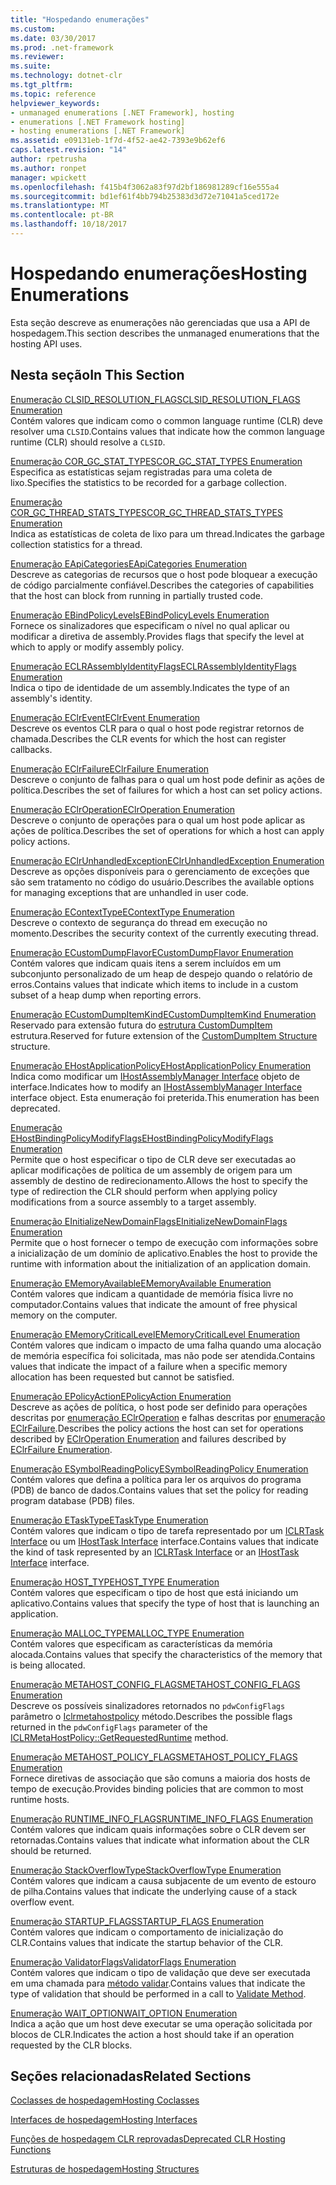 ```yaml
---
title: "Hospedando enumerações"
ms.custom: 
ms.date: 03/30/2017
ms.prod: .net-framework
ms.reviewer: 
ms.suite: 
ms.technology: dotnet-clr
ms.tgt_pltfrm: 
ms.topic: reference
helpviewer_keywords:
- unmanaged enumerations [.NET Framework], hosting
- enumerations [.NET Framework hosting]
- hosting enumerations [.NET Framework]
ms.assetid: e09131eb-1f7d-4f52-ae42-7393e9b62ef6
caps.latest.revision: "14"
author: rpetrusha
ms.author: ronpet
manager: wpickett
ms.openlocfilehash: f415b4f3062a83f97d2bf186981289cf16e555a4
ms.sourcegitcommit: bd1ef61f4bb794b25383d3d72e71041a5ced172e
ms.translationtype: MT
ms.contentlocale: pt-BR
ms.lasthandoff: 10/18/2017
---
```

# <a name="hosting-enumerations"></a><span data-ttu-id="4f98e-102">Hospedando enumerações</span><span class="sxs-lookup"><span data-stu-id="4f98e-102">Hosting Enumerations</span></span>
<span data-ttu-id="4f98e-103">Esta seção descreve as enumerações não gerenciadas que usa a API de hospedagem.</span><span class="sxs-lookup"><span data-stu-id="4f98e-103">This section describes the unmanaged enumerations that the hosting API uses.</span></span>  
  
## <a name="in-this-section"></a><span data-ttu-id="4f98e-104">Nesta seção</span><span class="sxs-lookup"><span data-stu-id="4f98e-104">In This Section</span></span>  
 [<span data-ttu-id="4f98e-105">Enumeração CLSID_RESOLUTION_FLAGS</span><span class="sxs-lookup"><span data-stu-id="4f98e-105">CLSID_RESOLUTION_FLAGS Enumeration</span></span>](../../../../docs/framework/unmanaged-api/hosting/clsid-resolution-flags-enumeration.md)  
 <span data-ttu-id="4f98e-106">Contém valores que indicam como o common language runtime (CLR) deve resolver uma `CLSID`.</span><span class="sxs-lookup"><span data-stu-id="4f98e-106">Contains values that indicate how the common language runtime (CLR) should resolve a `CLSID`.</span></span>  
  
 [<span data-ttu-id="4f98e-107">Enumeração COR_GC_STAT_TYPES</span><span class="sxs-lookup"><span data-stu-id="4f98e-107">COR_GC_STAT_TYPES Enumeration</span></span>](../../../../docs/framework/unmanaged-api/hosting/cor-gc-stat-types-enumeration.md)  
 <span data-ttu-id="4f98e-108">Especifica as estatísticas sejam registradas para uma coleta de lixo.</span><span class="sxs-lookup"><span data-stu-id="4f98e-108">Specifies the statistics to be recorded for a garbage collection.</span></span>  
  
 [<span data-ttu-id="4f98e-109">Enumeração COR_GC_THREAD_STATS_TYPES</span><span class="sxs-lookup"><span data-stu-id="4f98e-109">COR_GC_THREAD_STATS_TYPES Enumeration</span></span>](../../../../docs/framework/unmanaged-api/hosting/cor-gc-thread-stats-types-enumeration.md)  
 <span data-ttu-id="4f98e-110">Indica as estatísticas de coleta de lixo para um thread.</span><span class="sxs-lookup"><span data-stu-id="4f98e-110">Indicates the garbage collection statistics for a thread.</span></span>  
  
 [<span data-ttu-id="4f98e-111">Enumeração EApiCategories</span><span class="sxs-lookup"><span data-stu-id="4f98e-111">EApiCategories Enumeration</span></span>](../../../../docs/framework/unmanaged-api/hosting/eapicategories-enumeration.md)  
 <span data-ttu-id="4f98e-112">Descreve as categorias de recursos que o host pode bloquear a execução de código parcialmente confiável.</span><span class="sxs-lookup"><span data-stu-id="4f98e-112">Describes the categories of capabilities that the host can block from running in partially trusted code.</span></span>  
  
 [<span data-ttu-id="4f98e-113">Enumeração EBindPolicyLevels</span><span class="sxs-lookup"><span data-stu-id="4f98e-113">EBindPolicyLevels Enumeration</span></span>](../../../../docs/framework/unmanaged-api/hosting/ebindpolicylevels-enumeration.md)  
 <span data-ttu-id="4f98e-114">Fornece os sinalizadores que especificam o nível no qual aplicar ou modificar a diretiva de assembly.</span><span class="sxs-lookup"><span data-stu-id="4f98e-114">Provides flags that specify the level at which to apply or modify assembly policy.</span></span>  
  
 [<span data-ttu-id="4f98e-115">Enumeração ECLRAssemblyIdentityFlags</span><span class="sxs-lookup"><span data-stu-id="4f98e-115">ECLRAssemblyIdentityFlags Enumeration</span></span>](../../../../docs/framework/unmanaged-api/hosting/eclrassemblyidentityflags-enumeration.md)  
 <span data-ttu-id="4f98e-116">Indica o tipo de identidade de um assembly.</span><span class="sxs-lookup"><span data-stu-id="4f98e-116">Indicates the type of an assembly's identity.</span></span>  
  
 [<span data-ttu-id="4f98e-117">Enumeração EClrEvent</span><span class="sxs-lookup"><span data-stu-id="4f98e-117">EClrEvent Enumeration</span></span>](../../../../docs/framework/unmanaged-api/hosting/eclrevent-enumeration.md)  
 <span data-ttu-id="4f98e-118">Descreve os eventos CLR para o qual o host pode registrar retornos de chamada.</span><span class="sxs-lookup"><span data-stu-id="4f98e-118">Describes the CLR events for which the host can register callbacks.</span></span>  
  
 [<span data-ttu-id="4f98e-119">Enumeração EClrFailure</span><span class="sxs-lookup"><span data-stu-id="4f98e-119">EClrFailure Enumeration</span></span>](../../../../docs/framework/unmanaged-api/hosting/eclrfailure-enumeration.md)  
 <span data-ttu-id="4f98e-120">Descreve o conjunto de falhas para o qual um host pode definir as ações de política.</span><span class="sxs-lookup"><span data-stu-id="4f98e-120">Describes the set of failures for which a host can set policy actions.</span></span>  
  
 [<span data-ttu-id="4f98e-121">Enumeração EClrOperation</span><span class="sxs-lookup"><span data-stu-id="4f98e-121">EClrOperation Enumeration</span></span>](../../../../docs/framework/unmanaged-api/hosting/eclroperation-enumeration.md)  
 <span data-ttu-id="4f98e-122">Descreve o conjunto de operações para o qual um host pode aplicar as ações de política.</span><span class="sxs-lookup"><span data-stu-id="4f98e-122">Describes the set of operations for which a host can apply policy actions.</span></span>  
  
 [<span data-ttu-id="4f98e-123">Enumeração EClrUnhandledException</span><span class="sxs-lookup"><span data-stu-id="4f98e-123">EClrUnhandledException Enumeration</span></span>](../../../../docs/framework/unmanaged-api/hosting/eclrunhandledexception-enumeration.md)  
 <span data-ttu-id="4f98e-124">Descreve as opções disponíveis para o gerenciamento de exceções que são sem tratamento no código do usuário.</span><span class="sxs-lookup"><span data-stu-id="4f98e-124">Describes the available options for managing exceptions that are unhandled in user code.</span></span>  
  
 [<span data-ttu-id="4f98e-125">Enumeração EContextType</span><span class="sxs-lookup"><span data-stu-id="4f98e-125">EContextType Enumeration</span></span>](../../../../docs/framework/unmanaged-api/hosting/econtexttype-enumeration.md)  
 <span data-ttu-id="4f98e-126">Descreve o contexto de segurança do thread em execução no momento.</span><span class="sxs-lookup"><span data-stu-id="4f98e-126">Describes the security context of the currently executing thread.</span></span>  
  
 [<span data-ttu-id="4f98e-127">Enumeração ECustomDumpFlavor</span><span class="sxs-lookup"><span data-stu-id="4f98e-127">ECustomDumpFlavor Enumeration</span></span>](../../../../docs/framework/unmanaged-api/hosting/ecustomdumpflavor-enumeration.md)  
 <span data-ttu-id="4f98e-128">Contém valores que indicam quais itens a serem incluídos em um subconjunto personalizado de um heap de despejo quando o relatório de erros.</span><span class="sxs-lookup"><span data-stu-id="4f98e-128">Contains values that indicate which items to include in a custom subset of a heap dump when reporting errors.</span></span>  
  
 [<span data-ttu-id="4f98e-129">Enumeração ECustomDumpItemKind</span><span class="sxs-lookup"><span data-stu-id="4f98e-129">ECustomDumpItemKind Enumeration</span></span>](../../../../docs/framework/unmanaged-api/hosting/ecustomdumpitemkind-enumeration.md)  
 <span data-ttu-id="4f98e-130">Reservado para extensão futura do [estrutura CustomDumpItem](../../../../docs/framework/unmanaged-api/hosting/customdumpitem-structure.md) estrutura.</span><span class="sxs-lookup"><span data-stu-id="4f98e-130">Reserved for future extension of the [CustomDumpItem Structure](../../../../docs/framework/unmanaged-api/hosting/customdumpitem-structure.md) structure.</span></span>  
  
 [<span data-ttu-id="4f98e-131">Enumeração EHostApplicationPolicy</span><span class="sxs-lookup"><span data-stu-id="4f98e-131">EHostApplicationPolicy Enumeration</span></span>](../../../../docs/framework/unmanaged-api/hosting/ehostapplicationpolicy-enumeration.md)  
 <span data-ttu-id="4f98e-132">Indica como modificar um [IHostAssemblyManager Interface](../../../../docs/framework/unmanaged-api/hosting/ihostassemblymanager-interface.md) objeto de interface.</span><span class="sxs-lookup"><span data-stu-id="4f98e-132">Indicates how to modify an [IHostAssemblyManager Interface](../../../../docs/framework/unmanaged-api/hosting/ihostassemblymanager-interface.md) interface object.</span></span> <span data-ttu-id="4f98e-133">Esta enumeração foi preterida.</span><span class="sxs-lookup"><span data-stu-id="4f98e-133">This enumeration has been deprecated.</span></span>  
  
 [<span data-ttu-id="4f98e-134">Enumeração EHostBindingPolicyModifyFlags</span><span class="sxs-lookup"><span data-stu-id="4f98e-134">EHostBindingPolicyModifyFlags Enumeration</span></span>](../../../../docs/framework/unmanaged-api/hosting/ehostbindingpolicymodifyflags-enumeration.md)  
 <span data-ttu-id="4f98e-135">Permite que o host especificar o tipo de CLR deve ser executadas ao aplicar modificações de política de um assembly de origem para um assembly de destino de redirecionamento.</span><span class="sxs-lookup"><span data-stu-id="4f98e-135">Allows the host to specify the type of redirection the CLR should perform when applying policy modifications from a source assembly to a target assembly.</span></span>  
  
 [<span data-ttu-id="4f98e-136">Enumeração EInitializeNewDomainFlags</span><span class="sxs-lookup"><span data-stu-id="4f98e-136">EInitializeNewDomainFlags Enumeration</span></span>](../../../../docs/framework/unmanaged-api/hosting/einitializenewdomainflags-enumeration.md)  
 <span data-ttu-id="4f98e-137">Permite que o host fornecer o tempo de execução com informações sobre a inicialização de um domínio de aplicativo.</span><span class="sxs-lookup"><span data-stu-id="4f98e-137">Enables the host to provide the runtime with information about the initialization of an application domain.</span></span>  
  
 [<span data-ttu-id="4f98e-138">Enumeração EMemoryAvailable</span><span class="sxs-lookup"><span data-stu-id="4f98e-138">EMemoryAvailable Enumeration</span></span>](../../../../docs/framework/unmanaged-api/hosting/ememoryavailable-enumeration.md)  
 <span data-ttu-id="4f98e-139">Contém valores que indicam a quantidade de memória física livre no computador.</span><span class="sxs-lookup"><span data-stu-id="4f98e-139">Contains values that indicate the amount of free physical memory on the computer.</span></span>  
  
 [<span data-ttu-id="4f98e-140">Enumeração EMemoryCriticalLevel</span><span class="sxs-lookup"><span data-stu-id="4f98e-140">EMemoryCriticalLevel Enumeration</span></span>](../../../../docs/framework/unmanaged-api/hosting/ememorycriticallevel-enumeration.md)  
 <span data-ttu-id="4f98e-141">Contém valores que indicam o impacto de uma falha quando uma alocação de memória específica foi solicitada, mas não pode ser atendida.</span><span class="sxs-lookup"><span data-stu-id="4f98e-141">Contains values that indicate the impact of a failure when a specific memory allocation has been requested but cannot be satisfied.</span></span>  
  
 [<span data-ttu-id="4f98e-142">Enumeração EPolicyAction</span><span class="sxs-lookup"><span data-stu-id="4f98e-142">EPolicyAction Enumeration</span></span>](../../../../docs/framework/unmanaged-api/hosting/epolicyaction-enumeration.md)  
 <span data-ttu-id="4f98e-143">Descreve as ações de política, o host pode ser definido para operações descritas por [enumeração EClrOperation](../../../../docs/framework/unmanaged-api/hosting/eclroperation-enumeration.md) e falhas descritas por [enumeração EClrFailure](../../../../docs/framework/unmanaged-api/hosting/eclrfailure-enumeration.md).</span><span class="sxs-lookup"><span data-stu-id="4f98e-143">Describes the policy actions the host can set for operations described by [EClrOperation Enumeration](../../../../docs/framework/unmanaged-api/hosting/eclroperation-enumeration.md) and failures described by [EClrFailure Enumeration](../../../../docs/framework/unmanaged-api/hosting/eclrfailure-enumeration.md).</span></span>  
  
 [<span data-ttu-id="4f98e-144">Enumeração ESymbolReadingPolicy</span><span class="sxs-lookup"><span data-stu-id="4f98e-144">ESymbolReadingPolicy Enumeration</span></span>](../../../../docs/framework/unmanaged-api/hosting/esymbolreadingpolicy-enumeration.md)  
 <span data-ttu-id="4f98e-145">Contém valores que defina a política para ler os arquivos do programa (PDB) de banco de dados.</span><span class="sxs-lookup"><span data-stu-id="4f98e-145">Contains values that set the policy for reading program database (PDB) files.</span></span>  
  
 [<span data-ttu-id="4f98e-146">Enumeração ETaskType</span><span class="sxs-lookup"><span data-stu-id="4f98e-146">ETaskType Enumeration</span></span>](../../../../docs/framework/unmanaged-api/hosting/etasktype-enumeration.md)  
 <span data-ttu-id="4f98e-147">Contém valores que indicam o tipo de tarefa representado por um [ICLRTask Interface](../../../../docs/framework/unmanaged-api/hosting/iclrtask-interface.md) ou um [IHostTask Interface](../../../../docs/framework/unmanaged-api/hosting/ihosttask-interface.md) interface.</span><span class="sxs-lookup"><span data-stu-id="4f98e-147">Contains values that indicate the kind of task represented by an [ICLRTask Interface](../../../../docs/framework/unmanaged-api/hosting/iclrtask-interface.md) or an [IHostTask Interface](../../../../docs/framework/unmanaged-api/hosting/ihosttask-interface.md) interface.</span></span>  
  
 [<span data-ttu-id="4f98e-148">Enumeração HOST_TYPE</span><span class="sxs-lookup"><span data-stu-id="4f98e-148">HOST_TYPE Enumeration</span></span>](../../../../docs/framework/unmanaged-api/hosting/host-type-enumeration.md)  
 <span data-ttu-id="4f98e-149">Contém valores que especificam o tipo de host que está iniciando um aplicativo.</span><span class="sxs-lookup"><span data-stu-id="4f98e-149">Contains values that specify the type of host that is launching an application.</span></span>  
  
 [<span data-ttu-id="4f98e-150">Enumeração MALLOC_TYPE</span><span class="sxs-lookup"><span data-stu-id="4f98e-150">MALLOC_TYPE Enumeration</span></span>](../../../../docs/framework/unmanaged-api/hosting/malloc-type-enumeration.md)  
 <span data-ttu-id="4f98e-151">Contém valores que especificam as características da memória alocada.</span><span class="sxs-lookup"><span data-stu-id="4f98e-151">Contains values that specify the characteristics of the memory that is being allocated.</span></span>  
  
 [<span data-ttu-id="4f98e-152">Enumeração METAHOST_CONFIG_FLAGS</span><span class="sxs-lookup"><span data-stu-id="4f98e-152">METAHOST_CONFIG_FLAGS Enumeration</span></span>](../../../../docs/framework/unmanaged-api/hosting/metahost-config-flags-enumeration.md)  
 <span data-ttu-id="4f98e-153">Descreve os possíveis sinalizadores retornados no `pdwConfigFlags` parâmetro o [Iclrmetahostpolicy](../../../../docs/framework/unmanaged-api/hosting/iclrmetahostpolicy-getrequestedruntime-method.md) método.</span><span class="sxs-lookup"><span data-stu-id="4f98e-153">Describes the possible flags returned in the `pdwConfigFlags` parameter of the [ICLRMetaHostPolicy::GetRequestedRuntime](../../../../docs/framework/unmanaged-api/hosting/iclrmetahostpolicy-getrequestedruntime-method.md) method.</span></span>  
  
 [<span data-ttu-id="4f98e-154">Enumeração METAHOST_POLICY_FLAGS</span><span class="sxs-lookup"><span data-stu-id="4f98e-154">METAHOST_POLICY_FLAGS Enumeration</span></span>](../../../../docs/framework/unmanaged-api/hosting/metahost-policy-flags-enumeration.md)  
 <span data-ttu-id="4f98e-155">Fornece diretivas de associação que são comuns a maioria dos hosts de tempo de execução.</span><span class="sxs-lookup"><span data-stu-id="4f98e-155">Provides binding policies that are common to most runtime hosts.</span></span>  
  
 [<span data-ttu-id="4f98e-156">Enumeração RUNTIME_INFO_FLAGS</span><span class="sxs-lookup"><span data-stu-id="4f98e-156">RUNTIME_INFO_FLAGS Enumeration</span></span>](../../../../docs/framework/unmanaged-api/hosting/runtime-info-flags-enumeration.md)  
 <span data-ttu-id="4f98e-157">Contém valores que indicam quais informações sobre o CLR devem ser retornadas.</span><span class="sxs-lookup"><span data-stu-id="4f98e-157">Contains values that indicate what information about the CLR should be returned.</span></span>  
  
 [<span data-ttu-id="4f98e-158">Enumeração StackOverflowType</span><span class="sxs-lookup"><span data-stu-id="4f98e-158">StackOverflowType Enumeration</span></span>](../../../../docs/framework/unmanaged-api/hosting/stackoverflowtype-enumeration.md)  
 <span data-ttu-id="4f98e-159">Contém valores que indicam a causa subjacente de um evento de estouro de pilha.</span><span class="sxs-lookup"><span data-stu-id="4f98e-159">Contains values that indicate the underlying cause of a stack overflow event.</span></span>  
  
 [<span data-ttu-id="4f98e-160">Enumeração STARTUP_FLAGS</span><span class="sxs-lookup"><span data-stu-id="4f98e-160">STARTUP_FLAGS Enumeration</span></span>](../../../../docs/framework/unmanaged-api/hosting/startup-flags-enumeration.md)  
 <span data-ttu-id="4f98e-161">Contém valores que indicam o comportamento de inicialização do CLR.</span><span class="sxs-lookup"><span data-stu-id="4f98e-161">Contains values that indicate the startup behavior of the CLR.</span></span>  
  
 [<span data-ttu-id="4f98e-162">Enumeração ValidatorFlags</span><span class="sxs-lookup"><span data-stu-id="4f98e-162">ValidatorFlags Enumeration</span></span>](../../../../docs/framework/unmanaged-api/hosting/validatorflags-enumeration.md)  
 <span data-ttu-id="4f98e-163">Contém valores que indicam o tipo de validação que deve ser executada em uma chamada para [método validar](../../../../docs/framework/unmanaged-api/hosting/iclrvalidator-validate-method.md).</span><span class="sxs-lookup"><span data-stu-id="4f98e-163">Contains values that indicate the type of validation that should be performed in a call to [Validate Method](../../../../docs/framework/unmanaged-api/hosting/iclrvalidator-validate-method.md).</span></span>  
  
 [<span data-ttu-id="4f98e-164">Enumeração WAIT_OPTION</span><span class="sxs-lookup"><span data-stu-id="4f98e-164">WAIT_OPTION Enumeration</span></span>](../../../../docs/framework/unmanaged-api/hosting/wait-option-enumeration.md)  
 <span data-ttu-id="4f98e-165">Indica a ação que um host deve executar se uma operação solicitada por blocos de CLR.</span><span class="sxs-lookup"><span data-stu-id="4f98e-165">Indicates the action a host should take if an operation requested by the CLR blocks.</span></span>  
  
## <a name="related-sections"></a><span data-ttu-id="4f98e-166">Seções relacionadas</span><span class="sxs-lookup"><span data-stu-id="4f98e-166">Related Sections</span></span>  
 [<span data-ttu-id="4f98e-167">Coclasses de hospedagem</span><span class="sxs-lookup"><span data-stu-id="4f98e-167">Hosting Coclasses</span></span>](../../../../docs/framework/unmanaged-api/hosting/hosting-coclasses.md)  
  
 [<span data-ttu-id="4f98e-168">Interfaces de hospedagem</span><span class="sxs-lookup"><span data-stu-id="4f98e-168">Hosting Interfaces</span></span>](../../../../docs/framework/unmanaged-api/hosting/hosting-interfaces.md)  
  
 [<span data-ttu-id="4f98e-169">Funções de hospedagem CLR reprovadas</span><span class="sxs-lookup"><span data-stu-id="4f98e-169">Deprecated CLR Hosting Functions</span></span>](../../../../docs/framework/unmanaged-api/hosting/deprecated-clr-hosting-functions.md)  
  
 [<span data-ttu-id="4f98e-170">Estruturas de hospedagem</span><span class="sxs-lookup"><span data-stu-id="4f98e-170">Hosting Structures</span></span>](../../../../docs/framework/unmanaged-api/hosting/hosting-structures.md)
